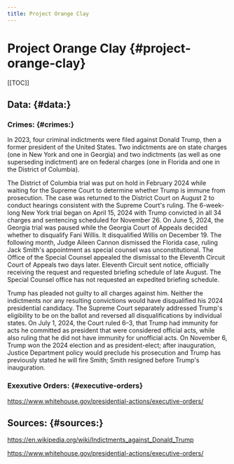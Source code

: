 ```yaml
---
title: Project Orange Clay
---
```


# **Project Orange Clay** {#project-orange-clay}

[[TOC]]
## **Data:** {#data:}

### **Crimes:** {#crimes:}

In 2023, four criminal indictments were filed against Donald Trump, then a former president of the United States. Two indictments are on state charges (one in New York and one in Georgia) and two indictments (as well as one superseding indictment) are on federal charges (one in Florida and one in the District of Columbia).

The District of Columbia trial was put on hold in February 2024 while waiting for the Supreme Court to determine whether Trump is immune from prosecution. The case was returned to the District Court on August 2 to conduct hearings consistent with the Supreme Court's ruling. The 6-week-long New York trial began on April 15, 2024 with Trump convicted in all 34 charges and sentencing scheduled for November 26. On June 5, 2024, the Georgia trial was paused while the Georgia Court of Appeals decided whether to disqualify Fani Willis. It disqualified Willis on December 19. The following month, Judge Aileen Cannon dismissed the Florida case, ruling Jack Smith's appointment as special counsel was unconstitutional. The Office of the Special Counsel appealed the dismissal to the Eleventh Circuit Court of Appeals two days later. Eleventh Circuit sent notice, officially receiving the request and requested briefing schedule of late August. The Special Counsel office has not requested an expedited briefing schedule.

Trump has pleaded not guilty to all charges against him. Neither the indictments nor any resulting convictions would have disqualified his 2024 presidential candidacy. The Supreme Court separately addressed Trump's eligibility to be on the ballot and reversed all disqualifications by individual states. On July 1, 2024, the Court ruled 6–3, that Trump had immunity for acts he committed as president that were considered official acts, while also ruling that he did not have immunity for unofficial acts. On November 6, Trump won the 2024 election and as president-elect; after inauguration, Justice Department policy would preclude his prosecution and Trump has previously stated he will fire Smith; Smith resigned before Trump's inauguration.

### **Exexutive Orders:** {#executive-orders}
https://www.whitehouse.gov/presidential-actions/executive-orders/ 

## **Sources:** {#sources:}

https://en.wikipedia.org/wiki/Indictments_against_Donald_Trump

https://www.whitehouse.gov/presidential-actions/executive-orders/
